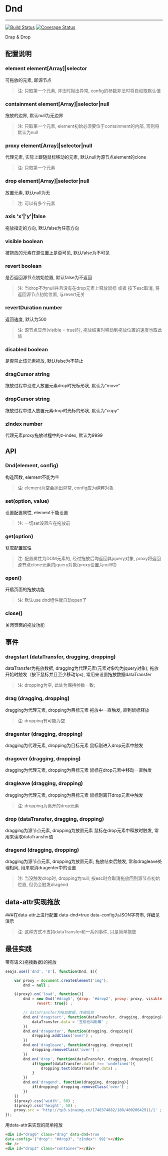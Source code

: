# Dnd

---

[![Build Status](https://secure.travis-ci.org/aralejs/dnd.png)](https://travis-ci.org/aralejs/dnd)
[![Coverage Status](https://coveralls.io/repos/aralejs/dnd/badge.png?branch=master)](https://coveralls.io/r/aralejs/dnd)

Drap & Drop

## 配置说明

### element    element[Array]|selector
可拖放的元素, 即源节点
>注: 只取第一个元素, 非法时抛出异常, config的参数非法时将自动取默认值

### containment    element[Array]|selector|null
拖放的边界, 默认null为无边界 
>注: 只取第一个元素, element初始必须要位于containment的内部, 否则将默认为null

### proxy    element[Array]|selector|null
代理元素, 实际上跟随鼠标移动的元素, 默认null为源节点element的clone
>注: 只取第一个元素

### drop    element[Array]|selector|null
放置元素, 默认null为无
>注: 可以有多个元素

### axis   'x'|'y'|false
拖放指定的方向, 默认false为任意方向

### visible    boolean
被拖放的元素在源位置上是否可见, 默认false为不可见

### revert    boolean
是否返回源节点初始位置, 默认false为不返回
>注: 当drop不为null并且没有在drop元素上释放鼠标 或者 按下esc取消, 将返回源节点初始位置, 与revert无关

### revertDuration    number
返回速度, 默认为500
>注: 源节点显示(visible = true)时, 拖放结束时移动到拖放位置的速度也取此值

### disabled    boolean
是否禁止该元素拖放, 默认false为不禁止

### dragCursor    string
拖放过程中没进入放置元素drop时光标形状, 默认为"move"

### dropCursor    string
拖放过程中进入放置元素drop时光标的形状, 默认为"copy"

### zIndex number
代理元素proxy拖放过程中的z-index,  默认为9999


## API

### Dnd(element,  config)
构造函数,  element不能为空
>注: element为空会抛出异常,  config应为纯粹对象

### set(option,  value)
设置配置属性,  element不能设置
>注: 一切set设置应在拖放前

### get(option)
获取配置属性
>注: 配置属性为DOM元素的, 经过拖放后均返回其jquery对象,  proxy将返回源节点clone元素的jquery对象(proxy设置为null时)

### open()
开启页面的拖放功能
>注: 默认use dnd组件就自动open了

### close()
关闭页面的拖放功能


## 事件

### dragstart  (dataTransfer,  dragging,  dropping)
dataTransfer为拖放数据,  dragging为代理元素(元素对象均为jquery对象); 拖放开始时触发（按下鼠标并且至少移动1px),  常用来设置拖放数据dataTransfer
>注: dropping为空, 此处为保持参数一致; 
	
### drag (dragging,  dropping)
dragging为代理元素,  dropping为目标元素
拖放中一直触发, 直到鼠标释放
>注: dropping有可能为空

### dragenter (dragging,  dropping)
dragging为代理元素,  dropping为目标元素
鼠标刚进入drop元素中触发

### dragover (dragging,  dropping)
dragging为代理元素,  dropping为目标元素
鼠标在drop元素中移动一直触发

### dragleave (dragging,  dropping)
dragging为代理元素,  dropping为目标元素
鼠标刚离开drop元素中触发
>注: dropping为离开的drop元素

### drop (dataTransfer,  dragging,  dropping)
dragging为源节点元素,  dropping为放置元素
鼠标在drop元素中释放时触发,  常用来读取dataTransfer值

### dragend (dragging,  dropping)
dragging为源节点元素,  dropping为放置元素; 
拖放结束后触发,  常和dragleave处理相同,  用来取消dragenter中的设置
>注: 当没触发drop时, dropping为null; 按esc时会取消拖放回到源节点初始位置, 但仍会触发dragend


## data-attr实现拖放

###在data-attr上进行配置
data-dnd=true data-config为JSON字符串,  详细见演示
>注: 这种方式不支持dataTransfer和一系列事件,  只是简单拖放


## 最佳实践

带有语义(拖拽数据)的拖放
```javascript
seajs.use(['dnd', '$'], function(Dnd, $){

    var proxy = document.createElement('img'),
        dnd = null ;

    $(proxy).on('load', function(){
        dnd = new Dnd('#drag5', {drop: '#drop2', proxy: proxy, visible: true, 
              revert: true}) ;

        // dataTransfer为拖放数据，传输信息
        dnd.on('dragstart', function(dataTransfer, dragging, dropping){
            dataTransfer.data = '玉伯也叫射雕' ;
        })
        dnd.on('dragenter', function(dragging, dropping){
            dropping.addClass('over') ;
        })
        dnd.on('dragleave', function(dragging, dropping){
            dropping.removeClass('over') ;
        })
        dnd.on('drop', function(dataTransfer, dragging, dropping){
            if(typeof(dataTransfer.data) !== 'undefined'){
                dropping.text(dataTransfer.data) ;
            }
        })
        dnd.on('dragend', function(dragging, dropping){
            if(dropping) dropping.removeClass('over') ;
        })
    })
    $(proxy).css('width', 50) ;
    $(proxy).css('height', 50) ;
    proxy.src = 'http://tp3.sinaimg.cn/1748374882/180/40020642911/1' ;
});
```

用data-attr来实现的简单拖放
```html
<div id="drag6" class="drag" data-dnd=true 
data-config='{"drop": "#drop3", "zIndex": 99}'></div>
<br />
<div id="drop3" class="container"></div>
```











































